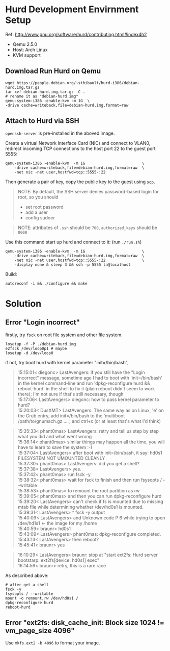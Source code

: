 Hurd Development Envirnment Setup
=================================

Ref: http://www.gnu.org/software/hurd/contributing.html#index4h2

- Qemu 2.5.0
- Host: Arch Linux
- KVM support

## Download Run Hurd on Qemu

    wget https://people.debian.org/~sthibault/hurd-i386/debian-hurd.img.tar.gz
    tar xvf debian-hurd.img.tar.gz -C .
    # rename it as "debian-hurd.img"
    qemu-system-i386 -enable-kvm -m 1G  \
    -drive cache=writeback,file=debian-hurd.img,format=raw

## Attach to Hurd via SSH

`openssh-server` is pre-installed in the aboved image.

Create a virtual Network Interface Card (NIC) and connect to VLAN0,
redirect incoming TCP connections to the host port 22 to the guest port 5555:

    qemu-system-i386 -enable-kvm  -m 1G                         \
        -drive cache=writeback,file=debian-hurd.img,format=raw  \
        -net nic -net user,hostfwd=tcp::5555-:22

Then generate a pair of key, copy the public key to the guest using `scp`.

> NOTE: By default, the SSH server denies password-based login for root, so you should
>
> - set root password
> - add a user
> - config sudoer

> NOTE: attributes of `.ssh` should be `700`, `authorized_keys` should be `0600`

Use this command start up hurd and connect to it: (run `./run.sh`)

    qemu-system-i386 -enable-kvm  -m 1G                         \
        -drive cache=writeback,file=debian-hurd.img,format=raw  \
        -net nic -net user,hostfwd=tcp::5555-:22                \
        -display none & sleep 3 && ssh -p 5555 la@localhost

Build:

    autoreconf -i && ./configure && make

# Solution

## Error "Login incorrect"

firstly, try `fsck` on root file system and other file system.

    losetup -f -P ./debian-hurd.img
    e2fsck /dev/loop0p1 # maybe
    losetup -d /dev/loop0

if not, try boot hurd with kernel parameter "init=/bin/bash",

> 15:15:01< diegonc> LastAvengers: if you still have the "Login incorrect" message, sometime ago I had to boot with 'init=/bin/bash' in the kernel command-line and run 'dpkg-reconfigure hurd && reboot-hurd' in the shell to fix it (plain reboot didn't seem to work there); I'm not sure if that's still necessary, though  
> 15:17:06< LastAvengers> diegonc: how to pass kernel parameter to hurd?  
> 15:20:03< DusXMT> LastAvengers: The same way as on Linux, 'e' on the Grub entry, add init=/bin/bash to the 'multiboot /path/to/gnumach.gz ....', and ctrl+x (or at least that's what I'd think)

> 15:35:33< phant0mas> LastAvengers: retry and tell us step by step what you did and what went wrong  
> 15:36:14< phant0mas> similar things may happen all the time, you will have to learn to save the system :-)  
> 15:37:04< LastAvengers> after boot with init=/bin/bash, it say: hd0s1 FILESYSTEM NOT UMOUNTED CLEANLY  
> 15:37:30< phant0mas> LastAvengers:  did you get a shell?  
> 15:37:38< LastAvengers> yes.  
> 15:37:42< phant0mas> run fsck -y  
> 15:38:32< phant0mas> wait for fsck to finish and then run  fsysopts / --writable  
> 15:38:53< phant0mas> to remount the root partition as rw  
> 15:39:05< phant0mas> and then you can run dpkg-reconfigure hurd  
> 15:39:20< LastAvengers> can't check if fs is mounted due to missing mtab file while determining whether /dev/hd0s1 is mounted.  
> 15:39:31< LastAvengers> ^ fsck -y output  
> 15:40:09< LastAvengers> and Unknown code P 6 while trying to open /dev/hd1s1 <- the image for my /home  
> 15:40:59< braunr> hd0s1  
> 15:43:09< LastAvengers> phant0mas: dpkg-reconfigure completed.  
> 15:43:13< LastAvengers> then reboot?  
> 15:45:41< braunr> yes

> 16:10:29< LastAvengers> braunr: stop at "start ext2fs: Hurd server bootstarp: ext2fs[device: hd0s1] exec"  
> 16:14:56< braunr> retry, this is a rare race

As described above:

    # after get a shell
    fsck -y
    fsysopts / --writable
    mount -o remount,rw /dev/hd0s1 /
    dpkg-reconfigure hurd
    reboot-hurd

## Error "ext2fs: disk_cache_init: Block size 1024 != vm_page_size 4096"

Use `mkfs.ext2 -b 4096` to format your image.
